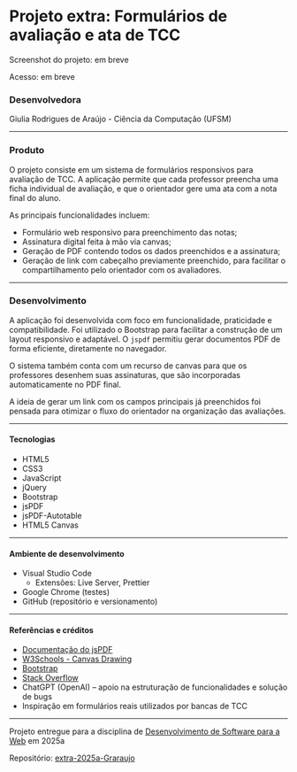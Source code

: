 # Projeto extra: Formulários de avaliação e ata de TCC

Screenshot do projeto: em breve

Acesso: em breve

### Desenvolvedora
Giulia Rodrigues de Araújo - Ciência da Computação (UFSM)

---

### Produto

O projeto consiste em um sistema de formulários responsivos para avaliação de TCC. A aplicação permite que cada professor preencha uma ficha individual de avaliação, e que o orientador gere uma ata com a nota final do aluno.

As principais funcionalidades incluem:
- Formulário web responsivo para preenchimento das notas;
- Assinatura digital feita à mão via canvas;
- Geração de PDF contendo todos os dados preenchidos e a assinatura;
- Geração de link com cabeçalho previamente preenchido, para facilitar o compartilhamento pelo orientador com os avaliadores.

---

### Desenvolvimento

A aplicação foi desenvolvida com foco em funcionalidade, praticidade e compatibilidade. Foi utilizado o Bootstrap para facilitar a construção de um layout responsivo e adaptável. O `jspdf` permitiu gerar documentos PDF de forma eficiente, diretamente no navegador. 

O sistema também conta com um recurso de canvas para que os professores desenhem suas assinaturas, que são incorporadas automaticamente no PDF final.

A ideia de gerar um link com os campos principais já preenchidos foi pensada para otimizar o fluxo do orientador na organização das avaliações.

---

#### Tecnologias

- HTML5
- CSS3
- JavaScript
- jQuery
- Bootstrap
- jsPDF
- jsPDF-Autotable
- HTML5 Canvas

---

#### Ambiente de desenvolvimento

- Visual Studio Code
  - Extensões: Live Server, Prettier
- Google Chrome (testes)
- GitHub (repositório e versionamento)

---

#### Referências e créditos

- [Documentação do jsPDF](https://github.com/parallax/jsPDF)
- [W3Schools - Canvas Drawing](https://www.w3schools.com/html/html5_canvas.asp)
- [Bootstrap](https://getbootstrap.com/)
- [Stack Overflow](https://stackoverflow.com/)
- ChatGPT (OpenAI) – apoio na estruturação de funcionalidades e solução de bugs
- Inspiração em formulários reais utilizados por bancas de TCC

---

Projeto entregue para a disciplina de [Desenvolvimento de Software para a Web](http://github.com/andreainfufsm/elc1090-2025a) em 2025a

Repositório: [extra-2025a-Graraujo](https://github.com/andreainfufsm/extra-2025a-Graraujo)  
